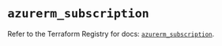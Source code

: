 # `azurerm_subscription`

Refer to the Terraform Registry for docs: [`azurerm_subscription`](https://registry.terraform.io/providers/hashicorp/azurerm/4.23.0/docs/resources/subscription).
